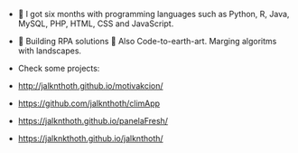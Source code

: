 - 🌱 I got six months with programming languages such as Python, R, Java, MySQL, PHP, HTML, CSS and JavaScript.
-  🦾 Building RPA solutions 🌊 Also Code-to-earth-art. Marging algoritms with landscapes.



-  Check some projects:
-  http://jalknthoth.github.io/motivakcion/
-  https://github.com/jalknthoth/climApp
-  https://jalknthoth.github.io/panelaFresh/
-   https://jalknkthoth.github.io/jalknthoth/


